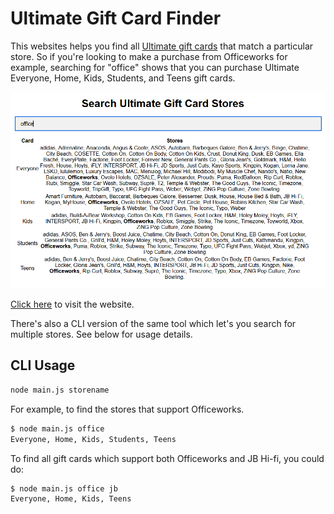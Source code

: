 # Ultimate Gift Card Finder

This websites helps you find all [Ultimate gift cards](https://www.ultimategiftcards.com.au/) that match a particular store. So if you're looking to make a purchase from Officeworks for example, searching for "office" shows that you can purchase Ultimate Everyone, Home, Kids, Students, and Teens gift cards.

![Screenshot](./screenshot.png)

[Click here](https://vinceau.github.io/gift-card-finder) to visit the website.


There's also a CLI version of the same tool which let's you search for multiple stores. See below for usage details.

## CLI Usage

```bash
node main.js storename
```

For example, to find the stores that support Officeworks.

```bash
$ node main.js office
Everyone, Home, Kids, Students, Teens
```

To find all gift cards which support both Officeworks and JB Hi-fi, you could do:

```bash
$ node main.js office jb
Everyone, Home, Kids, Teens
```
